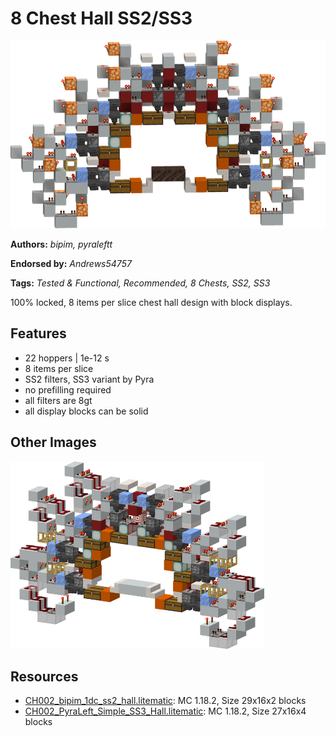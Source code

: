 # 8 Chest Hall SS2/SS3
<img alt="bimip_1dc_8item.png" src="images/bimip_1dc_8item.png?raw=1" height="300px">

**Authors:** *bipim, pyraleftt*

**Endorsed by:** *Andrews54757*

**Tags:** *Tested & Functional, Recommended, 8 Chests, SS2, SS3*

100% locked, 8 items per slice chest hall design with block displays.

## Features
- 22 hoppers | 1e-12 s
- 8 items per slice
- SS2 filters, SS3 variant by Pyra
- no prefilling required
- all filters are 8gt
- all display blocks can be solid

## Other Images
<img src="images/PyraLeft_SS3_Hall.png?raw=1" height="300px">

## Resources
- [CH002_bipim_1dc_ss2_hall.litematic](attachments/CH002_bipim_1dc_ss2_hall.litematic): MC 1.18.2, Size 29x16x2 blocks
- [CH002_PyraLeft_Simple_SS3_Hall.litematic](attachments/CH002_PyraLeft_Simple_SS3_Hall.litematic): MC 1.18.2, Size 27x16x4 blocks
